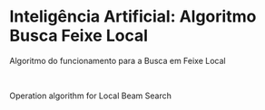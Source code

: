 # Inteligência Artificial: Algoritmo Busca Feixe Local

Algoritmo do funcionamento para a Busca em Feixe Local    

<br> 

Operation algorithm for Local Beam Search     

